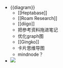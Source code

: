 - {{diagram}}
    - [[Heptabase]]
    - [[Roam Research]]
    - [[diigo]]
    - 把参考资料拖进笔记
    - 优化graph图
    - [[Gingko]]
    - 卡片思维导图
    - mindnode？
- ![](https://firebasestorage.googleapis.com/v0/b/firescript-577a2.appspot.com/o/imgs%2Fapp%2Fxinyiheng%2F_Wl0phM6Ek.png?alt=media&token=517d595a-7ec1-4768-9481-da8a2346434a)
